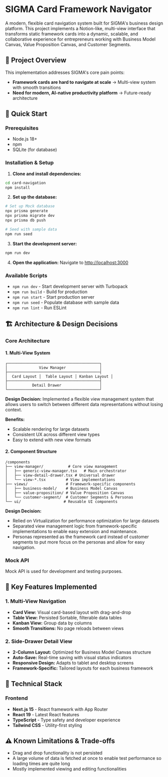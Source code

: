 # SIGMA Card Framework Navigator

A modern, flexible card navigation system built for SIGMA's business design platform. This project implements a Notion-like, multi-view interface that transforms static framework cards into a dynamic, scalable, and collaborative experience for entrepreneurs working with Business Model Canvas, Value Proposition Canvas, and Customer Segments.

## 🎯 Project Overview

This implementation addresses SIGMA's core pain points:
- **Framework cards are hard to navigate at scale** → Multi-view system with smooth transitions
- **Need for modern, AI-native productivity platform** → Future-ready architecture

## 🚀 Quick Start

### Prerequisites
- Node.js 18+ 
- npm
- SQLite (for database)

### Installation & Setup

1. **Clone and install dependencies:**
```bash
cd card-navigation
npm install
```

2. **Set up the database:**
```bash
# Set up Mock database
npx prisma generate
npx prisma migrate dev
npx prisma db push

# Seed with sample data
npm run seed
```

3. **Start the development server:**
```bash
npm run dev
```

4. **Open the application:**
Navigate to [http://localhost:3000](http://localhost:3000)

### Available Scripts
- `npm run dev` - Start development server with Turbopack
- `npm run build` - Build for production
- `npm run start` - Start production server
- `npm run seed` - Populate database with sample data
- `npm run lint` - Run ESLint

## 🏗️ Architecture & Design Decisions

### Core Architecture

#### **1. Multi-View System**
```
┌─────────────────────────────────────────┐
│              View Manager               │
├─────────────────────────────────────────┤
│  Card Layout │  Table Layout │ Kanban Layout │
├─────────────────────────────────────────┤
│           Detail Drawer                 │
└─────────────────────────────────────────┘
```

**Design Decision:** Implemented a flexible view management system that allows users to switch between different data representations without losing context.

**Benefits:**
- Scalable rendering for large datasets
- Consistent UX across different view types
- Easy to extend with new view formats

#### **2. Component Structure**
```
/components
├── view-manager/           # Core view management
│   ├── generic-view-manager.tsx   # Main orchestrator
│   ├── view-detail-drawer.tsx # Universal drawer
│   └── view-*.tsx         # View implementations
├── views/                 # Framework-specific components
│   ├── business-model/    # Business Model Canvas
│   ├── value-proposition/ # Value Proposition Canvas
│   └── customer-segment/  # Customer Segments & Personas
└── ui/                   # Reusable UI components
```

**Design Decision:** 
- Relied on Virtualization for performance optimization for large datasets
- Separated view management logic from framework-specific implementations to enable easy extension and maintenance.
- Personas represented as the framework card instead of customer segments to put more focus on the personas and allow for easy navigation.

### Mock API
Mock API is used for development and testing purposes.


## 🎨 Key Features Implemented

### **1. Multi-View Navigation**
- **Card View:** Visual card-based layout with drag-and-drop
- **Table View:** Persisted Sortable, filterable data tables
- **Kanban View:** Group data by columns
- **Smooth Transitions:** No page reloads between views

### **2. Side-Drawer Detail View**
- **2-Column Layout:** Optimized for Business Model Canvas structure
- **Auto-Save:** Real-time saving with visual status indicators
- **Responsive Design:** Adapts to tablet and desktop screens
- **Framework-Specific:** Tailored layouts for each business framework

## 🔧 Technical Stack

### **Frontend**
- **Next.js 15** - React framework with App Router
- **React 19** - Latest React features
- **TypeScript** - Type safety and developer experience
- **Tailwind CSS** - Utility-first styling


## ⚠️ Known Limitations & Trade-offs

- Drag and drop functionality is not persisted
- A large volume of data is fetched at once to enable test performance so loading times are quite long
- Mostly implemented viewing and editing functionalities



